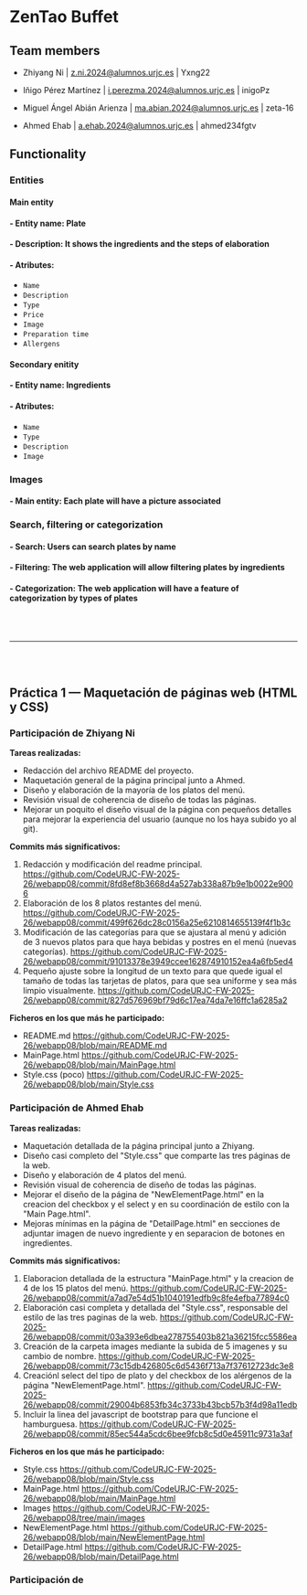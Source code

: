 # ZenTao Buffet

## Team members

- Zhiyang Ni | z.ni.2024@alumnos.urjc.es | Yxng22

- Iñigo Pérez Martínez | i.perezma.2024@alumnos.urjc.es | inigoPz

- Miguel Ángel Abián Arienza | ma.abian.2024@alumnos.urjc.es | zeta-16

- Ahmed Ehab | a.ehab.2024@alumnos.urjc.es | ahmed234fgtv 

## Functionality

### Entities

#### Main entity
#### - Entity name: Plate
#### - Description: It shows the ingredients and the steps of elaboration
#### - Atributes:
  - `Name`
  - `Description`
  - `Type`
  - `Price`
  - `Image`
  - `Preparation time`
  - `Allergens`

#### Secondary enitity
#### - Entity name: Ingredients
#### - Atributes:
  - `Name`
  - `Type`
  - `Description`
  - `Image`
  
### Images
#### - Main entity: Each plate will have a picture associated

### Search, filtering or categorization
#### - Search: Users can search plates by name 
#### - Filtering: The web application will allow filtering plates by ingredients
#### - Categorization: The web application will have a feature of categorization by types of plates
<br>
<br>

---
<br>
<br>

## Práctica 1 — Maquetación de páginas web (HTML y CSS)
### Participación de Zhiyang Ni
**Tareas realizadas:**
- Redacción del archivo README del proyecto.
- Maquetación general de la página principal junto a Ahmed.
- Diseño y elaboración de la mayoría de los platos del menú.
- Revisión visual de coherencia de diseño de todas las páginas.
- Mejorar un poquito el diseño visual de la página con pequeños detalles para mejorar la experiencia del usuario (aunque no los haya subido yo al git). 

**Commits más significativos:**
1. Redacción y modificación del readme principal. https://github.com/CodeURJC-FW-2025-26/webapp08/commit/8fd8ef8b3668d4a527ab338a87b9e1b0022e9006
2. Elaboración de los 8 platos restantes del menú. https://github.com/CodeURJC-FW-2025-26/webapp08/commit/499f626dc28c0156a25e6210814655139f4f1b3c
3. Modificación de las categorías para que se ajustara al menú y adición de 3 nuevos platos para que haya bebidas y postres en el menú (nuevas categorías). 
https://github.com/CodeURJC-FW-2025-26/webapp08/commit/91013378e3949ccee162874910152ea4a6fb5ed4
4. Pequeño ajuste sobre la longitud de un texto para que quede igual el tamaño de todas las tarjetas de platos, para que sea uniforme y sea más limpio visualmente. 
https://github.com/CodeURJC-FW-2025-26/webapp08/commit/827d576969bf79d6c17ea74da7e16ffc1a6285a2

**Ficheros en los que más he participado:**
- README.md https://github.com/CodeURJC-FW-2025-26/webapp08/blob/main/README.md
- MainPage.html https://github.com/CodeURJC-FW-2025-26/webapp08/blob/main/MainPage.html
- Style.css (poco) https://github.com/CodeURJC-FW-2025-26/webapp08/blob/main/Style.css

### Participación de Ahmed Ehab
**Tareas realizadas:**
- Maquetación detallada de la página principal junto a Zhiyang.
- Diseño casi completo del "Style.css" que comparte las tres páginas de la web.
- Diseño y elaboración de 4 platos del menú.
- Revisión visual de coherencia de diseño de todas las páginas.
- Mejorar el diseño de la página de "NewElementPage.html" en la creacion del checkbox y el select y en su coordinación de estilo con la "Main Page.html".
- Mejoras mínimas en la página de "DetailPage.html" en secciones de adjuntar imagen de nuevo ingrediente y en separacion de botones en ingredientes.

**Commits más significativos:**
1. Elaboracion detallada de la estructura "MainPage.html" y la creacion de 4 de los 15 platos del menú. https://github.com/CodeURJC-FW-2025-26/webapp08/commit/a7ad7e54d51b1040191edfb9c8fe4efba77894c0
2. Elaboración casi completa y detallada del "Style.css", responsable del estilo de las tres paginas de la web. https://github.com/CodeURJC-FW-2025-26/webapp08/commit/03a393e6dbea278755403b821a36215fcc5586ea
3. Creación de la carpeta images mediante la subida de 5 imagenes y su cambio de nombre. https://github.com/CodeURJC-FW-2025-26/webapp08/commit/73c15db426805c6d5436f713a7f37612723dc3e8
4. Creaciónl select del tipo de plato y del checkbox de los alérgenos de la página "NewElementPage.html". https://github.com/CodeURJC-FW-2025-26/webapp08/commit/29004b6853fb34c3733b43bcb57b3f4d98a11edb
5. Incluir la linea del javascript de bootstrap para que funcione el hamburguesa. https://github.com/CodeURJC-FW-2025-26/webapp08/commit/85ec544a5cdc6bee9fcb8c5d0e45911c9731a3af

**Ficheros en los que más he participado:**
- Style.css https://github.com/CodeURJC-FW-2025-26/webapp08/blob/main/Style.css
- MainPage.html https://github.com/CodeURJC-FW-2025-26/webapp08/blob/main/MainPage.html
- Images https://github.com/CodeURJC-FW-2025-26/webapp08/tree/main/images
- NewElementPage.html https://github.com/CodeURJC-FW-2025-26/webapp08/blob/main/NewElementPage.html
- DetailPage.html https://github.com/CodeURJC-FW-2025-26/webapp08/blob/main/DetailPage.html

### Participación de
